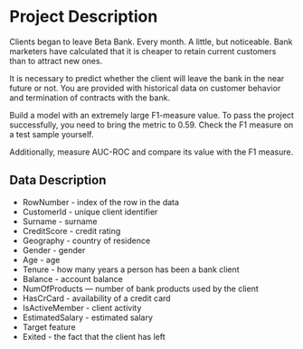 # Project Description


Clients began to leave Beta Bank. Every month. A little, but noticeable. Bank marketers have calculated that it is cheaper to retain current customers than to attract new ones.


It is necessary to predict whether the client will leave the bank in the near future or not. You are provided with historical data on customer behavior and termination of contracts with the bank.


Build a model with an extremely large F1-measure value. To pass the project successfully, you need to bring the metric to 0.59. Check the F1 measure on a test sample yourself.


Additionally, measure AUC-ROC and compare its value with the F1 measure.

## Data Description

* RowNumber - index of the row in the data
* CustomerId - unique client identifier
* Surname - surname
* CreditScore - credit rating
* Geography - country of residence
* Gender - gender
* Age - age
* Tenure - how many years a person has been a bank client
* Balance - account balance
* NumOfProducts — number of bank products used by the client
* HasCrCard - availability of a credit card
* IsActiveMember - client activity
* EstimatedSalary - estimated salary
* Target feature
* Exited - the fact that the client has left